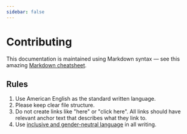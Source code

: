 ```yaml
---
sidebar: false
---
```


# Contributing

This documentation is maintained using Markdown syntax — see this amazing [Markdown cheatsheet](https://github.com/adam-p/markdown-here/wiki/Markdown-Cheatsheet).

## Rules

1. Use American English as the standard written language.
1. Please keep clear file structure.
1. Do not create links like "here" or "click here". All links should have relevant anchor text that describes what they link to.
1. Use [inclusive and gender-neutral language](https://techwhirl.com/gender-neutral-technical-writing/) in all writing.

